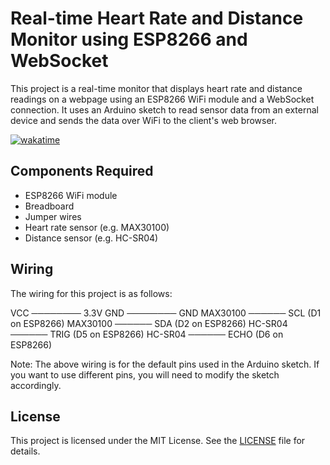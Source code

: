 # Real-time Heart Rate and Distance Monitor using ESP8266 and WebSocket

This project is a real-time monitor that displays heart rate and distance readings on a webpage using an ESP8266 WiFi module and a WebSocket connection. It uses an Arduino sketch to read sensor data from an external device and sends the data over WiFi to the client's web browser.

[![wakatime](https://wakatime.com/badge/github/abishekdevendran/ArduinoAdventures.svg)](https://wakatime.com/badge/github/abishekdevendran/ArduinoAdventures)

## Components Required

- ESP8266 WiFi module
- Breadboard
- Jumper wires
- Heart rate sensor (e.g. MAX30100)
- Distance sensor (e.g. HC-SR04)

## Wiring

The wiring for this project is as follows:

VCC ──────── 3.3V
GND ──────── GND
MAX30100 ────── SCL (D1 on ESP8266)
MAX30100 ────── SDA (D2 on ESP8266)
HC-SR04 ────── TRIG (D5 on ESP8266)
HC-SR04 ────── ECHO (D6 on ESP8266)


Note: The above wiring is for the default pins used in the Arduino sketch. If you want to use different pins, you will need to modify the sketch accordingly.

## License

This project is licensed under the MIT License. See the [LICENSE](LICENSE) file for details.
